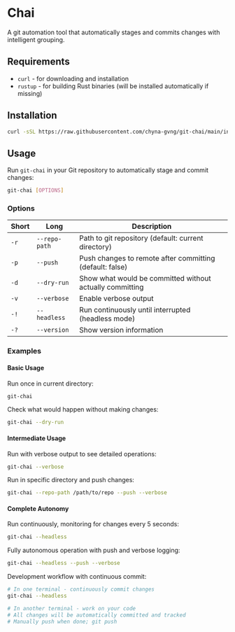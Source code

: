 # Chai

A git automation tool that automatically stages and commits changes with intelligent grouping.

## Requirements

- `curl` - for downloading and installation
- `rustup` - for building Rust binaries (will be installed automatically if missing)

## Installation

```bash
curl -sSL https://raw.githubusercontent.com/chyna-gvng/git-chai/main/installer.sh | bash
```

## Usage

Run `git-chai` in your Git repository to automatically stage and commit changes:

```bash
git-chai [OPTIONS]
```

### Options

| Short | Long | Description |
|-------|------|-------------|
| `-r` | `--repo-path` | Path to git repository (default: current directory) |
| `-p` | `--push` | Push changes to remote after committing (default: false) |
| `-d` | `--dry-run` | Show what would be committed without actually committing |
| `-v` | `--verbose` | Enable verbose output |
| `-!` | `--headless` | Run continuously until interrupted (headless mode) |
| `-?` | `--version` | Show version information |

### Examples

#### Basic Usage
Run once in current directory:
```bash
git-chai
```

Check what would happen without making changes:
```bash
git-chai --dry-run
```

#### Intermediate Usage
Run with verbose output to see detailed operations:
```bash
git-chai --verbose
```

Run in specific directory and push changes:
```bash
git-chai --repo-path /path/to/repo --push --verbose
```

#### Complete Autonomy
Run continuously, monitoring for changes every 5 seconds:
```bash
git-chai --headless
```

Fully autonomous operation with push and verbose logging:
```bash
git-chai --headless --push --verbose
```

Development workflow with continuous commit:
```bash
# In one terminal - continuously commit changes
git-chai --headless

# In another terminal - work on your code
# All changes will be automatically committed and tracked
# Manually push when done; git push
```
